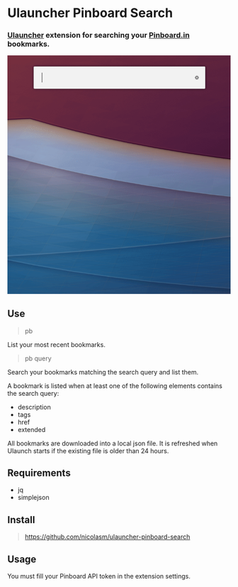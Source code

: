 # Ulauncher Pinboard Search

### [Ulauncher](https://ulauncher.io) extension for searching your [Pinboard.in](https://pinboard.in) bookmarks.

![demo](demo.gif)

## Use
> pb

List your most recent bookmarks.

> pb query

Search your bookmarks matching the search query and list them.

A bookmark is listed when at least one of the following elements contains the search query:
* description
* tags
* href
* extended

All bookmarks are downloaded into a local json file. It is refreshed when Ulaunch starts
if the existing file is older than 24 hours.

## Requirements

* jq
* simplejson

## Install

> https://github.com/nicolasm/ulauncher-pinboard-search

## Usage

You must fill your Pinboard API token in the extension settings.
